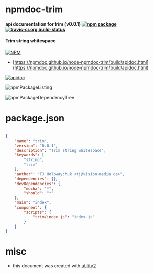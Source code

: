 # npmdoc-trim

#### api documentation for  trim (v0.0.1)  [![npm package](https://img.shields.io/npm/v/npmdoc-trim.svg?style=flat-square)](https://www.npmjs.org/package/npmdoc-trim) [![travis-ci.org build-status](https://api.travis-ci.org/npmdoc/node-npmdoc-trim.svg)](https://travis-ci.org/npmdoc/node-npmdoc-trim)

#### Trim string whitespace

[![NPM](https://nodei.co/npm/trim.png?downloads=true&downloadRank=true&stars=true)](https://www.npmjs.com/package/trim)

- [https://npmdoc.github.io/node-npmdoc-trim/build/apidoc.html](https://npmdoc.github.io/node-npmdoc-trim/build/apidoc.html)

[![apidoc](https://npmdoc.github.io/node-npmdoc-trim/build/screenCapture.buildCi.browser.%252Ftmp%252Fbuild%252Fapidoc.html.png)](https://npmdoc.github.io/node-npmdoc-trim/build/apidoc.html)

![npmPackageListing](https://npmdoc.github.io/node-npmdoc-trim/build/screenCapture.npmPackageListing.svg)

![npmPackageDependencyTree](https://npmdoc.github.io/node-npmdoc-trim/build/screenCapture.npmPackageDependencyTree.svg)



# package.json

```json

{
    "name": "trim",
    "version": "0.0.1",
    "description": "Trim string whitespace",
    "keywords": [
        "string",
        "trim"
    ],
    "author": "TJ Holowaychuk <tj@vision-media.ca>",
    "dependencies": {},
    "devDependencies": {
        "mocha": "*",
        "should": "*"
    },
    "main": "index",
    "component": {
        "scripts": {
            "trim/index.js": "index.js"
        }
    }
}
```



# misc
- this document was created with [utility2](https://github.com/kaizhu256/node-utility2)
